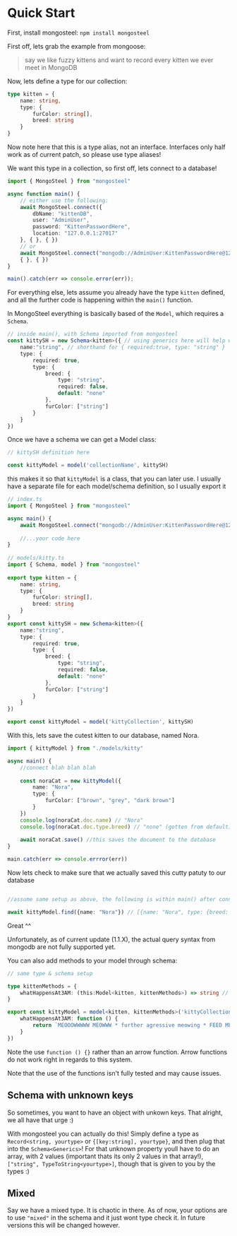 # Quick Start

First, install mongosteel: `npm install mongosteel`

First off, lets grab the example from mongoose:
> say we like fuzzy kittens and want to record every kitten we ever meet in MongoDB

Now, lets define a type for our collection:

```ts
type kitten = {
    name: string,
    type: {
        furColor: string[],
        breed: string        
    }
}
```
Now note here that this is a type alias, not an interface. Interfaces only half work as of current patch, so please use type aliases!

We want this type in a collection, so first off, lets connect to a database!

```ts
import { MongoSteel } from "mongosteel"

async function main() {
    // either use the following:
    await MongoSteel.connect({ 
        dbName: "kittenDB", 
        user: "AdminUser", 
        password: "KittenPasswordHere", 
        location: "127.0.0.1:27017"
    }, { }, { })
    // or
    await MongoSteel.connect("mongodb://AdminUser:KittenPasswordHere@127.0.0.1:27017/kittenDB", 
    { }, { })
}

main().catch(err => console.error(err));
```

For everything else, lets assume you already have the type `kitten` defined, and all the further code is happening within the `main()` function.

In MongoSteel everything is basically based of the `Model`, which requires a `Schema`.

```ts
// inside main(), with Schema imported from mongosteel
const kittySH = new Schema<kitten>({ // using generics here will help with typings
    name:"string", // shorthand for { required:true, type: "string" }
    type: {
        required: true,
        type: {
            breed: {
				type: "string",
				required: false,
				default: "none"
			},
            furColor: ["string"]
        }
    }
})
```

Once we have a schema we can get a Model class:

```ts
// kittySH definition here

const kittyModel = model('collectionName', kittySH)

```

this makes it so that `kittyModel` is a class, that you can later use. I usually have a separate file for each model/schema definition, so I usually export it

```ts
// index.ts
import { MongoSteel } from "mongosteel"

async main() {
	await MongoSteel.connect("mongodb://AdminUser:KittenPasswordHere@127.0.0.1:27017/kittenDB")
	
	//...your code here
}
							 
// models/kitty.ts
import { Schema, model } from "mongosteel"
							 
export type kitten = {
    name: string,
    type: {
        furColor: string[],
        breed: string        
    }
}
export const kittySH = new Schema<kitten>({
    name:"string",
    type: {
        required: true,
        type: {
            breed: {
				type: "string",
				required: false,
				default: "none"
			},
            furColor: ["string"]
        }
    }
}) 

export const kittyModel = model('kittyCollection', kittySH)
```

With this, lets save the cutest kitten to our database, named Nora. 

```ts
import { kittyModel } from "./models/kitty"

async main() {
	//connect blah blah blah
	
	const noraCat = new kittyModel({
		name: "Nora",
		type: {
			furColor: ["brown", "grey", "dark brown"]
		}		
	})
	console.log(noraCat.doc.name) // "Nora"
	console.log(noraCat.doc.type.breed) // "none" (gotten from default)
	
	await noraCat.save() //this saves the document to the database
}

main.catch(err => console.errror(err))
```

Now lets check to make sure that we actually saved this cutty patuty to our database

```ts

//assume same setup as above, the following is within main() after connection definition

await kittyModel.find({name: "Nora"}) // [{name: "Nora", type: {breed: "none", furColor: ["brown", "grey", "dark brown"]}}]
```
Great ^^

Unfortunately, as of current update (1.1.X), the actual query syntax from mongodb are not fully supported yet. 

You can also add methods to your model through schema:

```ts
// same type & schema setup

type kittenMethods = {
    whatHappensAt3AM: (this:Model<kitten, kittenMethods>) => string // as of current patch you need to define 'this' yourself, and there isn't type checking for this, though in the future this may be fixed
}

export const kittyModel = model<kitten, kittenMethods>('kittyCollection', kittySH, {
    whatHappensAt3AM: function () {
        return `MEOOOWWWWW MEOWWW * further agressive meowing * FEED MEEEE!!! I ${this.doc.name} DECLARE THAT THIS IS PURE TORTURE! I HAVE NEVER IN MY LIFE BEEN FED BEFORE!`
    }
})
```

Note the use `function () {}` rather than an arrow function. Arrow functions do not work right in regards to this system.

Note that the use of the functions isn't fully tested and may cause issues.

## Schema with unknown keys

So sometimes, you want to have an object with unkown keys. That alright, we all have that urge :)

With mongosteel you can actually do this! Simply define a type as `Record<string, yourtype>` or `{[key:string], yourtype}`, and then plug that into the `Schema<Generics>`! For that unknown property youll have to do an array, with 2 values (important thats its only 2 values in that array!), `["string", TypeToString<yourtype>]`, though that is given to you by the types :)

## Mixed

Say we have a mixed type. It is chaotic in there. As of now, your options are to use `"mixed"` in the schema and it just wont type check it. In future versions this will be changed however.


